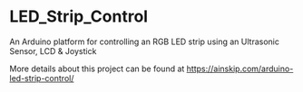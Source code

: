 # LED_Strip_Control
An Arduino platform for controlling an RGB LED strip using an Ultrasonic Sensor, LCD &amp; Joystick

More details about this project can be found at 
https://ainskip.com/arduino-led-strip-control/
